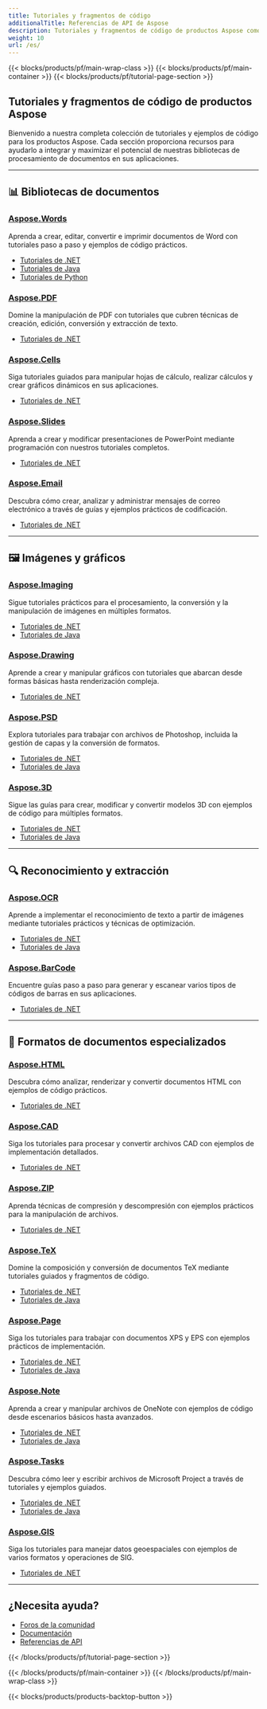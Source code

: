 ```yaml
---
title: Tutoriales y fragmentos de código
additionalTitle: Referencias de API de Aspose
description: Tutoriales y fragmentos de código de productos Aspose como Aspose.Words, Aspose.Cells, Aspose.PDF y otros productos. Incluye tutoriales básicos y avanzados sobre el uso de los productos Aspose.
weight: 10
url: /es/
---
```


{{< blocks/products/pf/main-wrap-class >}}
{{< blocks/products/pf/main-container >}}
{{< blocks/products/pf/tutorial-page-section >}}

## Tutoriales y fragmentos de código de productos Aspose

Bienvenido a nuestra completa colección de tutoriales y ejemplos de código para los productos Aspose. Cada sección proporciona recursos para ayudarlo a integrar y maximizar el potencial de nuestras bibliotecas de procesamiento de documentos en sus aplicaciones.

---

## 📊 Bibliotecas de documentos

### [Aspose.Words](../words/es/)
Aprenda a crear, editar, convertir e imprimir documentos de Word con tutoriales paso a paso y ejemplos de código prácticos.
- [Tutoriales de .NET](../words/es/net/)
- [Tutoriales de Java](../words/es/java/)
- [Tutoriales de Python](../words/es/python-net/)

### [Aspose.PDF](../pdf/es/)
Domine la manipulación de PDF con tutoriales que cubren técnicas de creación, edición, conversión y extracción de texto.
- [Tutoriales de .NET](../pdf/es/net/)

### [Aspose.Cells](../cells/es/)
Siga tutoriales guiados para manipular hojas de cálculo, realizar cálculos y crear gráficos dinámicos en sus aplicaciones.
- [Tutoriales de .NET](../cells/es/net/)

### [Aspose.Slides](../slides/es/)
Aprenda a crear y modificar presentaciones de PowerPoint mediante programación con nuestros tutoriales completos.
- [Tutoriales de .NET](../slides/es/net/)

### [Aspose.Email](../email/es/)
Descubra cómo crear, analizar y administrar mensajes de correo electrónico a través de guías y ejemplos prácticos de codificación.
- [Tutoriales de .NET](../email/es/net/)

---

## 🖼️ Imágenes y gráficos

### [Aspose.Imaging](../imaging/es/)
Sigue tutoriales prácticos para el procesamiento, la conversión y la manipulación de imágenes en múltiples formatos.
- [Tutoriales de .NET](../imaging/es/net/)
- [Tutoriales de Java](../imaging/es/java/)

### [Aspose.Drawing](../drawing/es/)
Aprende a crear y manipular gráficos con tutoriales que abarcan desde formas básicas hasta renderización compleja.
- [Tutoriales de .NET](../drawing/es/net/)

### [Aspose.PSD](../psd/es/)
Explora tutoriales para trabajar con archivos de Photoshop, incluida la gestión de capas y la conversión de formatos.
- [Tutoriales de .NET](../psd/es/net/)
- [Tutoriales de Java](../psd/es/java/)

### [Aspose.3D](../3d/es/)
Sigue las guías para crear, modificar y convertir modelos 3D con ejemplos de código para múltiples formatos.
- [Tutoriales de .NET](../3d/es/net/)
- [Tutoriales de Java](../3d/es/java/)

---

## 🔍 Reconocimiento y extracción

### [Aspose.OCR](../ocr/es/)
Aprende a implementar el reconocimiento de texto a partir de imágenes mediante tutoriales prácticos y técnicas de optimización.
- [Tutoriales de .NET](../ocr/es/net/)
- [Tutoriales de Java](../ocr/es/java/)

### [Aspose.BarCode](../barcode/es/)
Encuentre guías paso a paso para generar y escanear varios tipos de códigos de barras en sus aplicaciones.
- [Tutoriales de .NET](../barcode/es/net/)

---

## 📝 Formatos de documentos especializados

### [Aspose.HTML](../html/es/)
Descubra cómo analizar, renderizar y convertir documentos HTML con ejemplos de código prácticos.
- [Tutoriales de .NET](../html/es/net/)

### [Aspose.CAD](../cad/es/)
Siga los tutoriales para procesar y convertir archivos CAD con ejemplos de implementación detallados.
- [Tutoriales de .NET](../cad/es/net/)

### [Aspose.ZIP](../zip/es/)
Aprenda técnicas de compresión y descompresión con ejemplos prácticos para la manipulación de archivos.
- [Tutoriales de .NET](../zip/es/net/)

### [Aspose.TeX](../tex/es/)
Domine la composición y conversión de documentos TeX mediante tutoriales guiados y fragmentos de código.
- [Tutoriales de .NET](../tex/es/net/)
- [Tutoriales de Java](../tex/es/java/)

### [Aspose.Page](../page/es/)
Siga los tutoriales para trabajar con documentos XPS y EPS con ejemplos prácticos de implementación.
- [Tutoriales de .NET](../page/es/net/)
- [Tutoriales de Java](../page/es/java/)

### [Aspose.Note](../note/es/)
Aprenda a crear y manipular archivos de OneNote con ejemplos de código desde escenarios básicos hasta avanzados.
- [Tutoriales de .NET](../note/es/net/)
- [Tutoriales de Java](../note/es/java/)

### [Aspose.Tasks](../tasks/es/)
Descubra cómo leer y escribir archivos de Microsoft Project a través de tutoriales y ejemplos guiados.
- [Tutoriales de .NET](../tasks/es/net/)
- [Tutoriales de Java](../tasks/es/java/)

### [Aspose.GIS](../gis/es/)
Siga los tutoriales para manejar datos geoespaciales con ejemplos de varios formatos y operaciones de SIG.
- [Tutoriales de .NET](../gis/es/net/)

---

## ¿Necesita ayuda?

- [Foros de la comunidad](https://forum.aspose.com/)
- [Documentación](https://docs.aspose.com/)
- [Referencias de API](https://reference.aspose.com/)

{{< /blocks/products/pf/tutorial-page-section >}}

{{< /blocks/products/pf/main-container >}}
{{< /blocks/products/pf/main-wrap-class >}}

{{< blocks/products/products-backtop-button >}}
